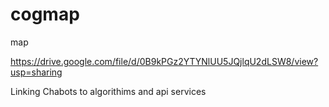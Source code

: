 cogmap
======

map

https://drive.google.com/file/d/0B9kPGz2YTYNlUU5JQjlqU2dLSW8/view?usp=sharing

Linking Chabots to algorithims and api services

